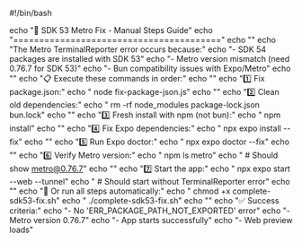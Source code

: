 #!/bin/bash

echo "🎯 SDK 53 Metro Fix - Manual Steps Guide"
echo "========================================"
echo ""
echo "The Metro TerminalReporter error occurs because:"
echo "- SDK 54 packages are installed with SDK 53"
echo "- Metro version mismatch (need 0.76.7 for SDK 53)"
echo "- Bun compatibility issues with Expo/Metro"
echo ""
echo "📋 Execute these commands in order:"
echo ""
echo "1️⃣  Fix package.json:"
echo "   node fix-package-json.js"
echo ""
echo "2️⃣  Clean old dependencies:"
echo "   rm -rf node_modules package-lock.json bun.lock"
echo ""
echo "3️⃣  Fresh install with npm (not bun):"
echo "   npm install"
echo ""
echo "4️⃣  Fix Expo dependencies:"
echo "   npx expo install --fix"
echo ""
echo "5️⃣  Run Expo doctor:"
echo "   npx expo doctor --fix"
echo ""
echo "6️⃣  Verify Metro version:"
echo "   npm ls metro"
echo "   # Should show metro@0.76.7"
echo ""
echo "7️⃣  Start the app:"
echo "   npx expo start --web --tunnel"
echo "   # Should start without TerminalReporter error"
echo ""
echo "🚀 Or run all steps automatically:"
echo "   chmod +x complete-sdk53-fix.sh"
echo "   ./complete-sdk53-fix.sh"
echo ""
echo "✅ Success criteria:"
echo "- No 'ERR_PACKAGE_PATH_NOT_EXPORTED' error"
echo "- Metro version 0.76.7"
echo "- App starts successfully"
echo "- Web preview loads"